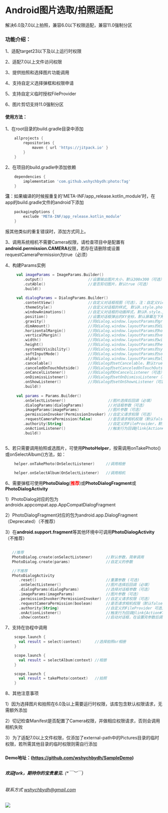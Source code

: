# Android图片选取/拍照适配

解决6.0及7.0以上拍照，兼容6.0以下权限适配，兼容11.0强制分区


### 功能介绍：

1、适配target23以下及以上运行时权限

2、适配7.0以上文件访问权限

3、提供拍照和选择图片功能调用

4、支持自定义选择弹框和权限申请

5、支持自定义临时授权FileProvider

6、图片剪切支持11.0强制分区


#### 使用方法：

1、在root目录的build.gradle目录中添加
```groovy
    allprojects {
        repositories {
            maven { url 'https://jitpack.io' }
        }
    }
```


2、在项目的build.gradle中添加依赖
```groovy
    dependencies {
        implementation 'com.github.wshychbydh:photo:Tag'
    }
```

**注**：如果编译的时候报重复的'META-INF/app_release.kotlin_module'时，在app的build.gradle文件的android下添加
```groovy
    packagingOptions {
        exclude 'META-INF/app_release.kotlin_module'
    }
```
报其他类似的重复错误时，添加方式同上。


3、调用系统相机不需要Camera权限，请检查项目中是配置有**android.permission.CAMERA**权限，若存在请删除或设置requestCameraPermission为true（必须）


4、构建Params实例
```kotlin
     val imageParams = ImageParams.Builder()
        .output()                    //设置输出图片大小，默认300x300（可选）
        .cutAble()                   //是否剪切图片，默认true（可选）
        .build()
         
     val dialogParams = DialogParams.Builder()
        .contentView()               //自定义对话框视图（可选），注：自定义View必须拥有onActionClickListener(OnActionClickListener)方法
        .themeStyle()                //自定义对话框的样式, 默认R.style.photo_dialog（可选）
        .windowAnimations()          //自定义对话框的动画样式，默认R.style.photo_anim_bottom（可选）
        .position()                  //设置对话框弹出的XY坐标，默认屏幕左下角（可选）
        .gravity()                   //同dialog.window.layoutParams的gravity（可选）
        .dimAmount()                 //同dialog.window.layoutParams的dimAmount（可选）
        .horizontalMargin()          //同dialog.window.layoutParams的horizontalMargin（可选）
        .verticalMargin()            //同dialog.window.layoutParams的verticalMargin（可选）
        .width()                     //同dialog.window.layoutParams的width（可选）
        .height()                    //同dialog.window.layoutParams的height（可选）
        .systemUiVisibility()        //同dialog.window.layoutParams的systemUiVisibility（可选）
        .softInputMode()             //同dialog.window.layoutParams的softInputMode（可选）
        .alpha()                     //同dialog.window.layoutParams的alpha（可选）
        .cancelable()                //同dialog的setCancelable，默认true（可选）
        .canceledOnTouchOutside()    //同dialog的setCanceledOnTouchOutside，默认true（可选）
        .onCancelListener()          //同dialog的OnCancelListener（可选）
        .onDismissListener()         //同dialog的setOnDismissListener（可选）
        .onShowListener()            //同dialog的setOnShownListener（可选）
        .build()
        
     val params = Params.Builder()
        .onSelectListener()                   //图片选择后回调（必填）
        .dialogParams(dialogParams)           //对话框参数（可选）
        .imageParams(imageParams)             //图片参数（可选）
        .permissionInvoker(PermissionInvoker) //自定义请求权限（可选）
        .requestCameraPermission(false)       //是否请求相机权限（默认false），若Manifest中配置了Camera权限，需设置为true
        .authority(String)                    //自定义的FileProvider，默认授权external目录
        .onActionListener()                   //触发行为回调@link{Action#TAKE_PHOTO | SELECT_ALBUM | CANCEL | PERMISSION_DENIED}（可选）
        .build()
     
```


5、若只需要调用拍照或选图片，可使用**PhotoHelper**，按需调用onTakePhoto()或onSelectAlbum()方法，如：

```kotlin
    helper.onTakePhoto(OnSelectListener)     //调用相册    
    
    helper.onSelectAlbum(OnSelectListener)   //调用相机
```


6、需要弹框可使用**PhotoDialog**(<font color=#FF0000>**推荐**</font>)或**PhotoDialogFragment**或**PhotoDialogActivity**
   
   1）PhotoDialog对应的包为androidx.appcompat.app.AppCompatDialogFragment
   
   2）PhotoDialogFragment对应的包为android.app.DialogFragment（Deprecated）（不推荐）

   3）在**android.support.fragment**等其他环境中可调用**PhotoDialogActivity**（不推荐）

```kotlin
   
   //推荐
   PhotoDialog.create(onSelectListener)      //默认参数，简单调用
   PhotoDialog.create(params)                //自定义的参数

   //不推荐
   PhotoDialogActivity             
      .reset()                               //重置参数 (可选)
      .onSelectListener()                    //图片选择后回调（必填）
      .dialogParams(dialogParams)            //选择对话框参数（可选）
      .imageParams(imageParams)              //图片参数（可选）
      .permissionInvoker(PermissionInvoker)  //自定义请求权限（可选）
      .requestCameraPermission(boolean)      //是否请求相机权限（默认false），若Manifest中配置了Camera权限，则必须主动设置为true 可选）
      .authority(String)                     //自定义的FileProvider 可选）
      .onActionListener()                    //触发行为回调@link{Action#TAKE_PHOTO | SELECT_ALBUM | CANCEL | PERMISSION_DENIED}（可选）
      .show(context)                         //启动对话框，在设置完参数后调用 可选）
```

7、支持在协程中调用
```kotlin
    scope.launch {
      val result = select(context)      //选择拍照or相册
    }

    scope.launch {
      val result = selectAlbum(context) //相册
    }

    scope.launch {
      val result = takePhoto(context)   //拍照
    }
```

8、其他注意事项

   1）因为选择图片和拍照在6.0及以上需要运行时权限，该库包含默认权限请求，无需额外添加

   2）切记检查Manifest是否配置了Camera权限，并做相应权限请求，否则会调用相机失败
   
   3）为了适配7.0以上文件权限，仅添加了external-path中的Pictures目录的临时权限，若所需其他目录的临时权限则需自行添加
   
#####   
 
**Demo地址：(https://github.com/wshychbydh/SampleDemo)**    
    
##

###### **欢迎fork，期待你的宝贵意见.** (*￣︶￣)

###### 联系方式 wshychbydh@gmail.com

[![](https://jitpack.io/v/wshychbydh/photo.svg)](https://jitpack.io/#wshychbydh/photo)
